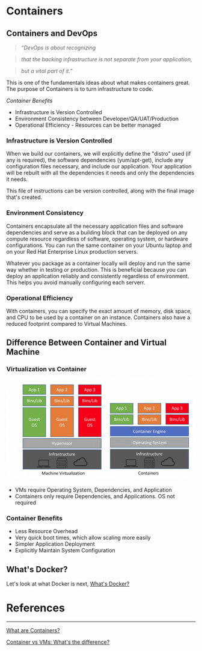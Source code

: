 # Containers

## Containers and DevOps
> *“DevOps is about recognizing*

> *that the backing infrastructure is not separate from your application,*

> *but a vital part of it.”*


This is one of the fundamentals ideas about what makes containers great. The purpose of Containers is to turn infrastructure to code.

*Container Benefits*

 - Infrastructure is Version Controlled
 - Environment Consistency between Developer/QA/UAT/Production
 - Operational Efficiency - Resources can be better managed

### Infrastructure is Version Controlled
When we build our containers, we will explicitly define the "distro" used (if any is required), the software dependencies (yum/apt-get), include any configuration files necessary, and include our application. Your application will be rebuilt with all the dependencies it needs and only the dependencies it needs. 

This file of instructions can be version controlled, along with the final image that's created.

### Environment Consistency
 Containers encapsulate all the necessary application files and software dependencies and serve as a building block that can be deployed on any compute resource regardless of software, operating system, or hardware configurations. You can run the same container on your Ubuntu laptop and on your Red Hat Enterprise Linux production servers. 

 Whatever you package as a container locally will deploy and run the same way whether in testing or production. This is beneficial because you can deploy an application reliably and consistently regardless of environment. This helps you avoid manually configuring each serverr.

### Operational Efficiency
With containers, you can specify the exact amount of memory, disk space, and CPU to be used by a container on an instance. Containers also have a reduced footprint compared to Virtual Machines.


## Difference Between Container and Virtual Machine

### Virtualization vs Container
![alt text](https://github.com/dgallegos/docker-tutorial/blob/master/lessons/images/container-vs-vm.png "Container vs VM")

 - VMs require Operating System, Dependencies, and Application
 - Containers only require Dependencies, and Applications. OS not required

### Container Benefits
 - Less Resource Overhead
 - Very quick boot times, which allow scaling more easily
 - Simpler Application Deployment
 - Explicitly Maintain System Configuration

## What's Docker?
Let's look at what Docker is next, [What's Docker?](https://github.com/dgallegos/docker-tutorial/blob/master/lessons/docker.md)


# References
-----
[What are Containers?](https://aws.amazon.com/what-are-containers/)

[Container vs VMs: What's the difference?](https://blog.netapp.com/blogs/containers-vs-vms/)

